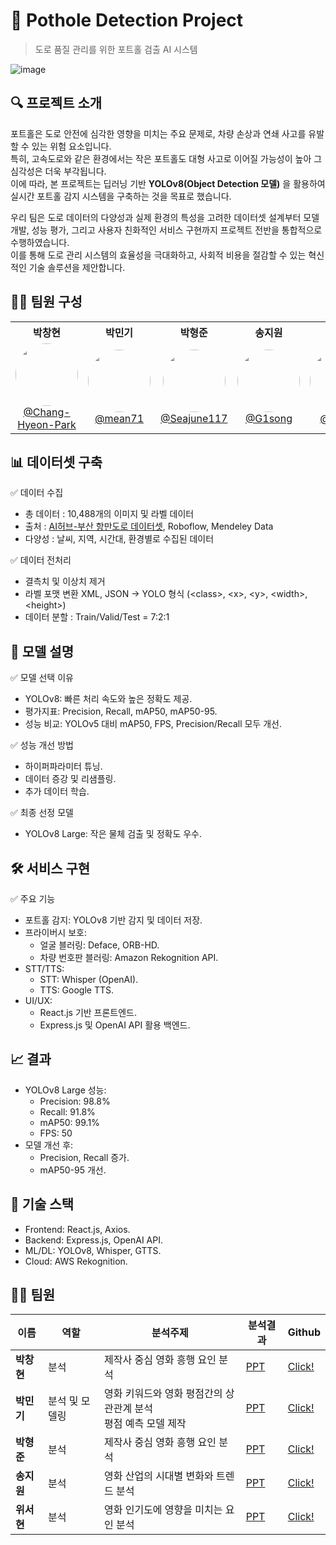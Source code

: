 # 📸 Pothole Detection Project

> 도로 품질 관리를 위한 포트홀 검출 AI 시스템

![image](https://github.com/user-attachments/assets/4b4d3b61-62e1-4bb7-b682-cb5c59faa411)



## 🔍 프로젝트 소개
포트홀은 도로 안전에 심각한 영향을 미치는 주요 문제로, 차량 손상과 연쇄 사고를 유발할 수 있는 위험 요소입니다.  
특히, 고속도로와 같은 환경에서는 작은 포트홀도 대형 사고로 이어질 가능성이 높아 그 심각성은 더욱 부각됩니다.  
이에 따라, 본 프로젝트는 딥러닝 기반 **YOLOv8(Object Detection 모델)** 을 활용하여 실시간 포트홀 감지 시스템을 구축하는 것을 목표로 했습니다.  

우리 팀은 도로 데이터의 다양성과 실제 환경의 특성을 고려한 데이터셋 설계부터 모델 개발, 성능 평가, 그리고 사용자 친화적인 서비스 구현까지 프로젝트 전반을 통합적으로 수행하였습니다.   
이를 통해 도로 관리 시스템의 효율성을 극대화하고, 사회적 비용을 절감할 수 있는 혁신적인 기술 솔루션을 제안합니다.  

## 👨‍💻 팀원 구성
<table> 
 <tr> 
  <th>박창현</th>
  <th>박민기</th> 
  <th>박형준</th> 
  <th>송지원</th> 
  <th>위서현</th> 
 </tr> 
 <tr> 
  <td align="center"> 
   <img src="https://github.com/user-attachments/assets/55a3b48f-c5cb-41f3-9c08-6ae69a02c54c" width="100" height="100" style="border-radius: 50%;"><br> 
   <a href="https://github.com/Chang-Hyeon-Park">@Chang-Hyeon-Park</a> 
  </td> 
  <td align="center"> 
   <img src="https://via.placeholder.com/150" width="100" height="100" style="border-radius: 50%;"><br> 
   <a href="https://github.com/mean71">@mean71</a> 
  </td> 
  <td align="center"> 
   <img src="https://via.placeholder.com/150" width="100" height="100" style="border-radius: 50%;"><br> 
   <a href="https://github.com/Seajune117">@Seajune117</a> 
  </td> 
  <td align="center"> 
   <img src="https://via.placeholder.com/150" width="100" height="100" style="border-radius: 50%;"><br> 
   <a href="https://github.com/G1song">@G1song</a> 
  </td> 
  <td align="center"> 
   <img src="https://via.placeholder.com/150" width="100" height="100" style="border-radius: 50%;"><br> 
   <a href="https://github.com/soi222">@soi222</a> 
  </td> 
 </tr> 
</table>

## 📊 데이터셋 구축
✅ 데이터 수집
 - 총 데이터 : 10,488개의 이미지 및 라벨 데이터
 - 출처 : [AI허브-부산 항만도로 데이터셋](https://www.aihub.or.kr/aihubdata/data/view.do?currMenu=&topMenu=&aihubDataSe=data&dataSetSn=71554), Roboflow, Mendeley Data
 - 다양성 : 날씨, 지역, 시간대, 환경별로 수집된 데이터

✅ 데이터 전처리
 - 결측치 및 이상치 제거
 - 라벨 포맷 변환  XML, JSON -> YOLO 형식 (\<class>, \<x>, \<y>, \<width>, \<height>)
 - 데이터 분할 : Train/Valid/Test = 7:2:1

## 🧠 모델 설명
✅ 모델 선택 이유
 - YOLOv8: 빠른 처리 속도와 높은 정확도 제공.
 - 평가지표: Precision, Recall, mAP50, mAP50-95.
 - 성능 비교: YOLOv5 대비 mAP50, FPS, Precision/Recall 모두 개선.

✅ 성능 개선 방법
 - 하이퍼파라미터 튜닝.
 - 데이터 증강 및 리샘플링.
 - 추가 데이터 학습.

✅ 최종 선정 모델
 - YOLOv8 Large: 작은 물체 검출 및 정확도 우수.

## 🛠 서비스 구현
✅ 주요 기능
 - 포트홀 감지: YOLOv8 기반 감지 및 데이터 저장.
 - 프라이버시 보호:
   - 얼굴 블러링: Deface, ORB-HD.
   - 차량 번호판 블러링: Amazon Rekognition API.
 - STT/TTS:
   - STT: Whisper (OpenAI).
   - TTS: Google TTS.
 - UI/UX:
   - React.js 기반 프론트엔드.
   - Express.js 및 OpenAI API 활용 백엔드.

## 📈 결과
 - YOLOv8 Large 성능:
   - Precision: 98.8%
   - Recall: 91.8%
   - mAP50: 99.1%
   - FPS: 50
 - 모델 개선 후:
   - Precision, Recall 증가.
   - mAP50-95 개선.

## 🔧 기술 스택
 - Frontend: React.js, Axios.
 - Backend: Express.js, OpenAI API.
 - ML/DL: YOLOv8, Whisper, GTTS.
 - Cloud: AWS Rekognition.


## 👨‍💻 팀원
|이름|역할|분석주제|분석결과|Github|
|--|--|--|--|--|
|**박창현**|분석|제작사 중심 영화 흥행 요인 분석|[PPT](./presentation/SeSAC_Movie_data_anlaysis_MJ.pdf)|[Click!](https://github.com/Chang-Hyeon-Park)|
|**박민기**|분석 및 모델링|영화 키워드와 영화 평점간의 상관관계 분석 <br> 평점 예측 모델 제작|[PPT](./presentation/SeSAC-MiniProject_yugyeongjo.pdf)|[Click!](https://github.com/mean71)|
|**박형준**|분석|제작사 중심 영화 흥행 요인 분석|[PPT](./presentation/Chang_Movies_Data_PPT.pdf)|[Click!](https://github.com/Seajune117)|
|**송지원**|분석|영화 산업의 시대별 변화와 트렌드 분석|[PPT](./presentation/SESAC%20MiniProject-DongWoo.pdf.pdf)|[Click!](https://github.com/G1song)|
|**위서현**|분석|영화 인기도에 영향을 미치는 요인 분석|[PPT](./presentation/SeSAC_Movie_data_anlaysis_soyoun.pdf.pdf)|[Click!](https://github.com/soi222)|
